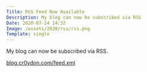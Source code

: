 ```yaml
---
Title: RSS Feed Now Available
Description: My blog can now be subscribed via RSS
Date: 2020-07-24 14:32
Image: /assets/2020/rss/rss.png
Template: single
---
```


My blog can now be subscribed via RSS.

[blog.cr0ydon.com/feed.xml](/feed)
